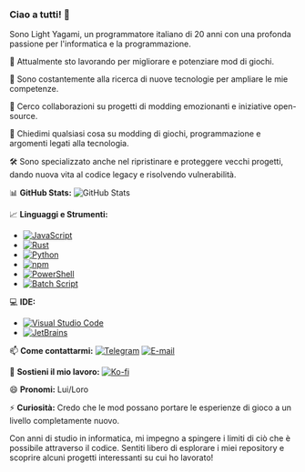 ### Ciao a tutti! 👋

Sono Light Yagami, un programmatore italiano di 20 anni con una profonda passione per l'informatica e la programmazione.

🔭 Attualmente sto lavorando per migliorare e potenziare mod di giochi.

🌱 Sono costantemente alla ricerca di nuove tecnologie per ampliare le mie competenze.

👯 Cerco collaborazioni su progetti di modding emozionanti e iniziative open-source.

💬 Chiedimi qualsiasi cosa su modding di giochi, programmazione e argomenti legati alla tecnologia.

🛠️ Sono specializzato anche nel ripristinare e proteggere vecchi progetti, dando nuova vita al codice legacy e risolvendo vulnerabilità.

📊 **GitHub Stats:**
![GitHub Stats](https://github-readme-stats.vercel.app/api?username=LightYagami28&show_icons=true&theme=radical&include_all_commits=true&count_private=true)

📈 **Linguaggi e Strumenti:**
- [![JavaScript](https://img.shields.io/badge/JavaScript-ES6-yellow?style=for-the-badge&logo=javascript)](https://developer.mozilla.org/en-US/docs/Web/JavaScript)
- [![Rust](https://img.shields.io/badge/Rust-000000?style=for-the-badge&logo=rust&logoColor=white)](https://www.rust-lang.org/)
- [![Python](https://img.shields.io/badge/Python-3776AB?style=for-the-badge&logo=python&logoColor=white)](https://www.python.org/downloads/)
- [![npm](https://img.shields.io/badge/npm-CB3837?style=for-the-badge&logo=npm)](https://www.npmjs.com/get-npm)
- [![PowerShell](https://img.shields.io/badge/PowerShell-5391FE?style=for-the-badge&logo=powershell&logoColor=white)](https://docs.microsoft.com/en-us/powershell/scripting/install/installing-powershell)
- [![Batch Script](https://img.shields.io/badge/Batch-007ACC?style=for-the-badge&logo=windows&logoColor=white)](https://www.tutorialspoint.com/batch_script/batch_script_introduction.htm)

💻 **IDE:**
- [![Visual Studio Code](https://img.shields.io/badge/Visual%20Studio%20Code-007ACC?style=for-the-badge&logo=visual-studio-code&logoColor=white)](https://code.visualstudio.com/download)
- [![JetBrains](https://img.shields.io/badge/JetBrains-000000?style=for-the-badge&logo=jetbrains&logoColor=white)](https://www.jetbrains.com/)

📫 **Come contattarmi:**
[![Telegram](https://img.shields.io/badge/Telegram-%40LightYagami28-2CA5E0?style=for-the-badge&logo=telegram)](https://t.me/LightYagami28)
[![E-mail](https://img.shields.io/badge/E--mail-maule2703%40ik.me-red?style=for-the-badge)](mailto:maule2703@ik.me)

💖 **Sostieni il mio lavoro:**
[![Ko-fi](https://img.shields.io/badge/Support%20Me%20on-Ko--fi-brightgreen?style=for-the-badge&logo=ko-fi)](https://ko-fi.com/lightyagami28)

😄 **Pronomi:** Lui/Loro

⚡ **Curiosità:** Credo che le mod possano portare le esperienze di gioco a un livello completamente nuovo.

Con anni di studio in informatica, mi impegno a spingere i limiti di ciò che è possibile attraverso il codice. Sentiti libero di esplorare i miei repository e scoprire alcuni progetti interessanti su cui ho lavorato!
